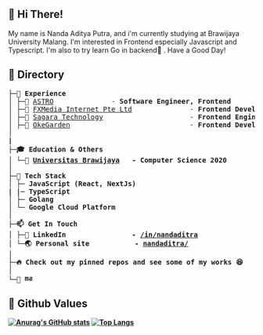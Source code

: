 ## 👋 Hi There!

My name is Nanda Aditya Putra, and i'm currently studying at Brawijaya University Malang. I'm interested in Frontend especially Javascript and Typescript. I'm also to try learn Go in backend👀 .
Have a Good Day!

## 📂 Directory
<pre>
├─💼 <b>Experience</b>
│ ├─🎪 <a href="https://www.astronauts.id/">ASTRO</a>              - <b>Software Engineer, Frontend</b>
│ ├─🏧 <a href="https://www.fxmweb.com/">FXMedia Internet Pte Ltd</a>              - <b>Frontend Developer Intern</b>
│ ├─🌊 <a href="https://sagaratechnology.com/en">Sagara Technology</a>                     - <b>Frontend Engineer Intern</b>
│ ├─💟 <a href="https://okegarden.com/">OkeGarden</a>                             - <b>Frontend Developer Intern<b>
│ 
|     
├─🎓 <b>Education & Others</b>
│ └─🏫 <a href="https://ub.ac.id">Universitas Brawijaya</a>   - <b>Computer Science 2020</b>
│
├─🌟 <b>Tech Stack</b>
│ ├─ JavaScript (React, NextJs)
| |─ TypeScript
│ ├─ Golang
│ └─ Google Cloud Platform
│
├─📫 <b>Get In Touch</b>
│ ├─🛄 LinkedIn                - <a href="https://www.linkedin.com/in/nandaditra/">/in/nandaditra</a>
│ └─🌏 Personal site           - <a href="https://portofolio-five-sable.vercel.app/">nandaditra/</a>
│ 
├─🔥 <b>Check out my pinned repos and see some of my works 😆</b>
│ 
└─👀 <img height="15px" src="https://komarev.com/ghpvc/?username=nandaditra" alt="masnormen">
</pre>

## 🌱 Github Values

[![Anurag's GitHub stats](https://github-readme-stats.vercel.app/api?username=nandaditra&theme=radical&line_height=40)](https://github.com/anuraghazra/github-readme-stats)
[![Top Langs](https://github-readme-stats.vercel.app/api/top-langs/?username=nandaditra&theme=radical&line_height=20)](https://github.com/anuraghazra/github-readme-stats)

<!--
**nandaditra/nandaditra** is a ✨ _special_ ✨ repository because its `README.md` (this file) appears on your GitHub profile.

Here are some ideas to get you started:

- 🔭 I’m currently working on ...
- 🌱 I’m currently learning ...
- 👯 I’m looking to collaborate on ...
- 🤔 I’m looking for help with ...
- 💬 Ask me about ...
- 📫 How to reach me: ...
- 😄 Pronouns: ...
- ⚡ Fun fact: ...
-->
